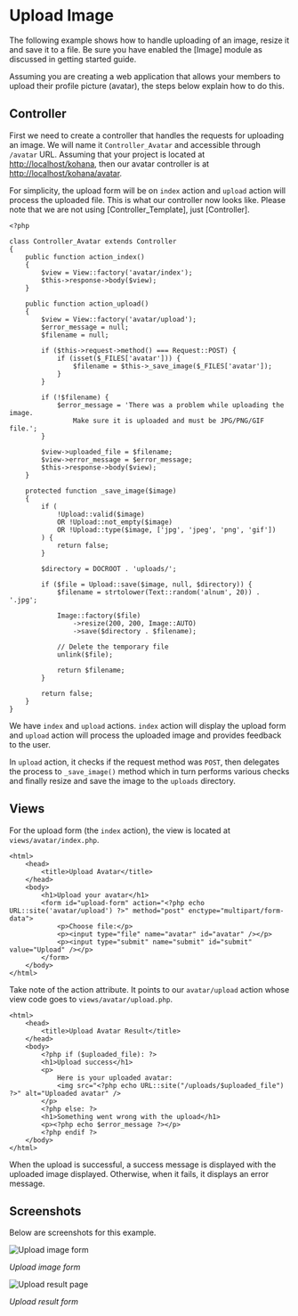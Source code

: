# Upload Image

The following example shows how to handle uploading of an image, resize it and save it to a file. Be sure you have enabled the [Image] module as discussed in getting started guide.

Assuming you are creating a web application that allows your members to upload their profile picture (avatar), the steps below explain how to do this.

## Controller

First we need to create a controller that handles the requests for uploading an image. We will name it `Controller_Avatar` and accessible through `/avatar` URL. Assuming that your project is located at [http://localhost/kohana](http://localhost/kohana), then our avatar controller is at [http://localhost/kohana/avatar](http://localhost/kohana/avatar).

For simplicity, the upload form will be on `index` action and `upload` action will process the uploaded file. This is what our controller now looks like. Please note that we are not using [Controller_Template], just [Controller].

~~~
<?php

class Controller_Avatar extends Controller
{
    public function action_index()
    {
        $view = View::factory('avatar/index');
        $this->response->body($view);
    }

    public function action_upload()
    {
        $view = View::factory('avatar/upload');
        $error_message = null;
        $filename = null;

        if ($this->request->method() === Request::POST) {
            if (isset($_FILES['avatar'])) {
                $filename = $this->_save_image($_FILES['avatar']);
            }
        }

        if (!$filename) {
            $error_message = 'There was a problem while uploading the image.
                Make sure it is uploaded and must be JPG/PNG/GIF file.';
        }

        $view->uploaded_file = $filename;
        $view->error_message = $error_message;
        $this->response->body($view);
    }

    protected function _save_image($image)
    {
        if (
            !Upload::valid($image)
            OR !Upload::not_empty($image)
            OR !Upload::type($image, ['jpg', 'jpeg', 'png', 'gif'])
        ) {
            return false;
        }

        $directory = DOCROOT . 'uploads/';

        if ($file = Upload::save($image, null, $directory)) {
            $filename = strtolower(Text::random('alnum', 20)) . '.jpg';

            Image::factory($file)
                ->resize(200, 200, Image::AUTO)
                ->save($directory . $filename);

            // Delete the temporary file
            unlink($file);

            return $filename;
        }

        return false;
    }
}
~~~

We have `index` and `upload` actions. `index` action will display the upload form and `upload` action will process the uploaded image and provides feedback to the user.

In `upload` action, it checks if the request method was `POST`, then delegates the process to `_save_image()` method which in turn performs various checks and finally resize and save the image to the `uploads` directory.

## Views

For the upload form (the `index` action), the view is located at `views/avatar/index.php`.

~~~
<html>
    <head>
        <title>Upload Avatar</title>
    </head>
    <body>
        <h1>Upload your avatar</h1>
        <form id="upload-form" action="<?php echo URL::site('avatar/upload') ?>" method="post" enctype="multipart/form-data">
            <p>Choose file:</p>
            <p><input type="file" name="avatar" id="avatar" /></p>
            <p><input type="submit" name="submit" id="submit" value="Upload" /></p>
        </form>
    </body>
</html>
~~~

Take note of the action attribute. It points to our `avatar/upload` action whose view code goes to `views/avatar/upload.php`.

~~~
<html>
    <head>
        <title>Upload Avatar Result</title>
    </head>
    <body>
        <?php if ($uploaded_file): ?>
        <h1>Upload success</h1>
        <p>
            Here is your uploaded avatar:
            <img src="<?php echo URL::site("/uploads/$uploaded_file") ?>" alt="Uploaded avatar" />
        </p>
        <?php else: ?>
        <h1>Something went wrong with the upload</h1>
        <p><?php echo $error_message ?></p>
        <?php endif ?>
    </body>
</html>
~~~

When the upload is successful, a success message is displayed with the uploaded image displayed. Otherwise, when it fails, it displays an error message.

## Screenshots

Below are screenshots for this example.

![Upload image form](upload_form.jpg)

_Upload image form_

![Upload result page](upload_result.jpg)

_Upload result form_
